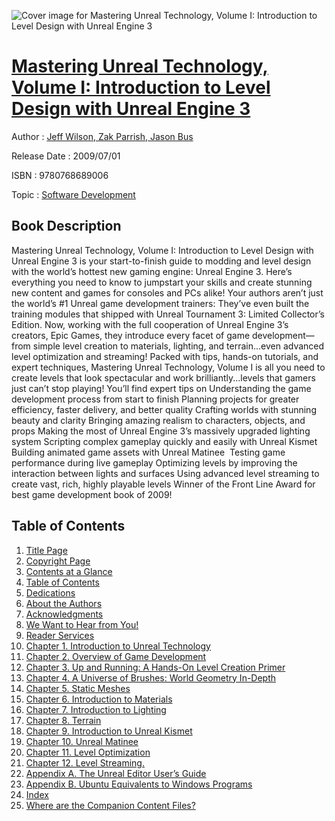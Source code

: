 ![Cover image for Mastering Unreal Technology, Volume I: Introduction to Level Design with Unreal Engine 3](https://imgdetail.ebookreading.net/cover/cover/software_development/EB9780768689006.jpg)

[Mastering Unreal Technology, Volume I: Introduction to Level Design with Unreal Engine 3](https://ebookreading.net/view/book/Mastering+Unreal+Technology%2C+Volume+I%3A+Introduction+to+Level+Design+with+Unreal+Engine+3-EB9780768689006_1.html "Mastering Unreal Technology, Volume I: Introduction to Level Design with Unreal Engine 3")
====================================================================================================================

Author : [Jeff Wilson](https://ebookreading.net/search/author/Jeff+Wilson),[ Zak Parrish](https://ebookreading.net/search/author/+Zak+Parrish),[ Jason Bus](https://ebookreading.net/search/author/+Jason+Bus)

Release Date : 2009/07/01

ISBN : 9780768689006

Topic : [Software Development](https://ebookreading.net/search/category/software-development)

Book Description
-----------------

Mastering Unreal Technology, Volume I: Introduction to Level Design with Unreal Engine 3 is your start-to-finish guide to modding and level design with the world’s hottest new gaming engine: Unreal Engine 3. Here’s everything you need to know to jumpstart your skills and create stunning new content and games for consoles and PCs alike! Your authors aren’t just the world’s #1 Unreal game development trainers: They’ve even built the training modules that shipped with Unreal Tournament 3: Limited Collector’s Edition. Now, working with the full cooperation of Unreal Engine 3’s creators, Epic Games, they introduce every facet of game development—from simple level creation to materials, lighting, and terrain...even advanced level optimization and streaming!
Packed with tips, hands-on tutorials, and expert techniques, Mastering Unreal Technology, Volume I is all you need to create levels that look spectacular and work brilliantly...levels that gamers just can’t stop playing!
You’ll find expert tips on
Understanding the game development process from start to finish
Planning projects for greater efficiency, faster delivery, and better quality
Crafting worlds with stunning beauty and clarity
Bringing amazing realism to characters, objects, and props
Making the most of Unreal Engine 3’s massively upgraded lighting system
Scripting complex gameplay quickly and easily with Unreal Kismet
Building animated game assets with Unreal Matinee 
Testing game performance during live gameplay
Optimizing levels by improving the interaction between lights and surfaces
Using advanced level streaming to create vast, rich, highly playable levels
Winner of the Front Line Award for best game development book of 2009!
              
Table of Contents
-----------------

1. [Title Page](https://ebookreading.net/view/book/Mastering+Unreal+Technology%2C+Volume+I%3A+Introduction+to+Level+Design+with+Unreal+Engine+3-EB9780768689006_2.html#id371402)
1. [Copyright Page](https://ebookreading.net/view/book/Mastering+Unreal+Technology%2C+Volume+I%3A+Introduction+to+Level+Design+with+Unreal+Engine+3-EB9780768689006_2.html#id371167)
1. [Contents at a Glance](https://ebookreading.net/view/book/Mastering+Unreal+Technology%2C+Volume+I%3A+Introduction+to+Level+Design+with+Unreal+Engine+3-EB9780768689006_2.html#toc)
1. [Table of Contents](https://ebookreading.net/view/book/Mastering+Unreal+Technology%2C+Volume+I%3A+Introduction+to+Level+Design+with+Unreal+Engine+3-EB9780768689006_3.html#toc1)
1. [Dedications](https://ebookreading.net/view/book/Mastering+Unreal+Technology%2C+Volume+I%3A+Introduction+to+Level+Design+with+Unreal+Engine+3-EB9780768689006_2.html#ded01)
1. [About the Authors](https://ebookreading.net/view/book/Mastering+Unreal+Technology%2C+Volume+I%3A+Introduction+to+Level+Design+with+Unreal+Engine+3-EB9780768689006_4.html#pref01)
1. [Acknowledgments](https://ebookreading.net/view/book/Mastering+Unreal+Technology%2C+Volume+I%3A+Introduction+to+Level+Design+with+Unreal+Engine+3-EB9780768689006_5.html#pref02)
1. [We Want to Hear from You!](https://ebookreading.net/view/book/Mastering+Unreal+Technology%2C+Volume+I%3A+Introduction+to+Level+Design+with+Unreal+Engine+3-EB9780768689006_6.html#pref03)
1. [Reader Services](https://ebookreading.net/view/book/Mastering+Unreal+Technology%2C+Volume+I%3A+Introduction+to+Level+Design+with+Unreal+Engine+3-EB9780768689006_7.html#pref04)
1. [Chapter 1. Introduction to Unreal Technology](https://ebookreading.net/view/book/Mastering+Unreal+Technology%2C+Volume+I%3A+Introduction+to+Level+Design+with+Unreal+Engine+3-EB9780768689006_8.html#ch01)
1. [Chapter 2. Overview of Game Development](https://ebookreading.net/view/book/Mastering+Unreal+Technology%2C+Volume+I%3A+Introduction+to+Level+Design+with+Unreal+Engine+3-EB9780768689006_9.html#ch02)
1. [Chapter 3. Up and Running: A Hands-On Level Creation Primer](https://ebookreading.net/view/book/Mastering+Unreal+Technology%2C+Volume+I%3A+Introduction+to+Level+Design+with+Unreal+Engine+3-EB9780768689006_10.html#ch03)
1. [Chapter 4. A Universe of Brushes: World Geometry In-Depth](https://ebookreading.net/view/book/Mastering+Unreal+Technology%2C+Volume+I%3A+Introduction+to+Level+Design+with+Unreal+Engine+3-EB9780768689006_11.html#ch04)
1. [Chapter 5. Static Meshes](https://ebookreading.net/view/book/Mastering+Unreal+Technology%2C+Volume+I%3A+Introduction+to+Level+Design+with+Unreal+Engine+3-EB9780768689006_12.html#ch05)
1. [Chapter 6. Introduction to Materials](https://ebookreading.net/view/book/Mastering+Unreal+Technology%2C+Volume+I%3A+Introduction+to+Level+Design+with+Unreal+Engine+3-EB9780768689006_13.html#ch06)
1. [Chapter 7. Introduction to Lighting](https://ebookreading.net/view/book/Mastering+Unreal+Technology%2C+Volume+I%3A+Introduction+to+Level+Design+with+Unreal+Engine+3-EB9780768689006_14.html#ch07)
1. [Chapter 8. Terrain](https://ebookreading.net/view/book/Mastering+Unreal+Technology%2C+Volume+I%3A+Introduction+to+Level+Design+with+Unreal+Engine+3-EB9780768689006_15.html#ch08)
1. [Chapter 9. Introduction to Unreal Kismet](https://ebookreading.net/view/book/Mastering+Unreal+Technology%2C+Volume+I%3A+Introduction+to+Level+Design+with+Unreal+Engine+3-EB9780768689006_16.html#ch09)
1. [Chapter 10. Unreal Matinee](https://ebookreading.net/view/book/Mastering+Unreal+Technology%2C+Volume+I%3A+Introduction+to+Level+Design+with+Unreal+Engine+3-EB9780768689006_17.html#ch10)
1. [Chapter 11. Level Optimization](https://ebookreading.net/view/book/Mastering+Unreal+Technology%2C+Volume+I%3A+Introduction+to+Level+Design+with+Unreal+Engine+3-EB9780768689006_18.html#ch11)
1. [Chapter 12. Level Streaming.](https://ebookreading.net/view/book/Mastering+Unreal+Technology%2C+Volume+I%3A+Introduction+to+Level+Design+with+Unreal+Engine+3-EB9780768689006_19.html#ch12)
1. [Appendix A. The Unreal Editor User’s Guide](https://ebookreading.net/view/book/Mastering+Unreal+Technology%2C+Volume+I%3A+Introduction+to+Level+Design+with+Unreal+Engine+3-EB9780768689006_20.html#app01)
1. [Appendix B. Ubuntu Equivalents to Windows Programs](https://ebookreading.net/view/book/Mastering+Unreal+Technology%2C+Volume+I%3A+Introduction+to+Level+Design+with+Unreal+Engine+3-EB9780768689006_21.html#app02)
1. [Index](https://ebookreading.net/view/book/Mastering+Unreal+Technology%2C+Volume+I%3A+Introduction+to+Level+Design+with+Unreal+Engine+3-EB9780768689006_22.html#ind)
1. [Where are the Companion Content Files?](https://ebookreading.net/view/book/Mastering+Unreal+Technology%2C+Volume+I%3A+Introduction+to+Level+Design+with+Unreal+Engine+3-EB9780768689006_23.html#app03)
